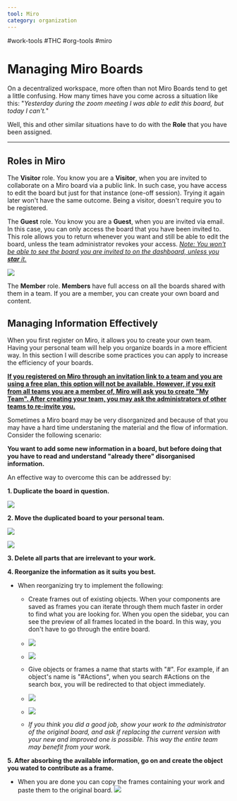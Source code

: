 ```yaml
---
tool: Miro
category: organization
---
```

#work-tools #THC #org-tools #miro 
# Managing Miro Boards

On a decentralized workspace, more often than not Miro Boards tend to get a little confusing. How many times have you come across a situation like this: "_Yesterday during the zoom meeting I was able to edit this board, but today I can't._"

Well, this and other similar situations have to do with the **Role** that you have been assigned.

---

## Roles in Miro

The **Visitor** role. You know you are a **Visitor**, when you are invited to collaborate on a Miro board via a public link. In such case, you have access to edit the board but just for that instance (one-off session). Trying it again later won't have the same outcome. Being a visitor, doesn't require you to be registered.

The **Guest** role. You know you are a **Guest**, when you are invited via email. In this case, you can only access the board that you have been invited to. This role allows you to return whenever you want and still be able to edit the board, unless the team administrator revokes your access.
<u>_Note: You won't be able to see the board you are invited to on the dashboard, unless you **star** it._</u>

![](MiroStarred.png)

The **Member** role. **Members** have full access on all the boards shared with them in a team. If you are a member, you can create your own board and content.

## Managing Information Effectively

When you first register on Miro, it allows you to create your own team. Having your personal team will help you organize boards in a more efficient way. In this section I will describe some practices you can apply to increase the efficiency of your boards.

<u>**If you registered on Miro through an invitation link to a team and you are using a free plan, this option will not be available. However, if you exit from all teams you are a member of, Miro will ask you to create "My Team". After creating your team, you may ask the administrators of other teams to re-invite you.**</u>

Sometimes a Miro board may be very disorganized and because of that you may have a hard time understaning the material and the flow of information. Consider the following scenario:

**You want to add some new information in a board, but before doing that you have to read and understand "already there" disorganised information.**

An effective way to overcome this can be addressed by:

**1. Duplicate the board in question.**

![](duplicate.png)

**2. Move the duplicated board to your personal team.**

![](moveTeam.png)

![](targetTeam.png)

**3. Delete all parts that are irrelevant to your work.**

**4. Reorganize the information as it suits you best.**

- When reorganizing try to implement the following:
  - Create frames out of existing objects. When your components are saved as frames you can iterate through them much faster in order to find what you are looking for. When you open the sidebar, you can see the preview of all frames located in the board. In this way, you don't have to go through the entire board.
  - ![](createFrame.png)
  - ![](framePreview.png)

  - Give objects or frames a name that starts with "#". For example, if an object's name is "#Actions", when you search #Actions on the search box, you will be redirected to that object immediately.
  - ![](hashtagNaming.png)
  - ![](hashtagSearch.png)
  - _If you think you did a good job, show your work to the administrator of the original board, and ask if replacing the current version with your new and improved one is possible. This way the entire team may benefit from your work._

**5. After absorbing the available information, go on and create the object you wated to contribute as a frame.**

- When you are done you can copy the frames containing your work and paste them to the original board. ![](copyObject.png)
